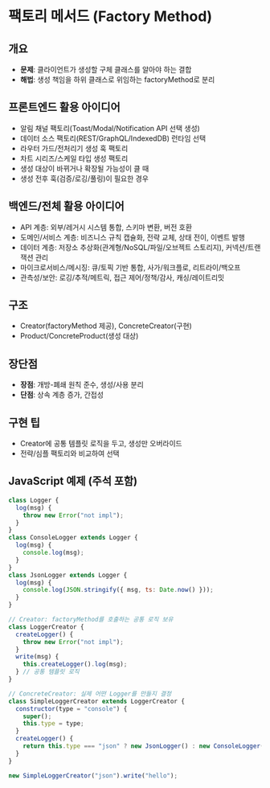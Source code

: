 # 팩토리 메서드 (Factory Method)

## 개요

- **문제**: 클라이언트가 생성할 구체 클래스를 알아야 하는 결합
- **해법**: 생성 책임을 하위 클래스로 위임하는 factoryMethod로 분리

## 프론트엔드 활용 아이디어

- 알림 채널 팩토리(Toast/Modal/Notification API 선택 생성)
- 데이터 소스 팩토리(REST/GraphQL/IndexedDB) 런타임 선택
- 라우터 가드/전처리기 생성 훅 팩토리
- 차트 시리즈/스케일 타입 생성 팩토리
- 생성 대상이 바뀌거나 확장될 가능성이 클 때
- 생성 전후 훅(검증/로깅/풀링)이 필요한 경우


## 백엔드/전체 활용 아이디어
- API 계층: 외부/레거시 시스템 통합, 스키마 변환, 버전 호환
- 도메인/서비스 계층: 비즈니스 규칙 캡슐화, 전략 교체, 상태 전이, 이벤트 발행
- 데이터 계층: 저장소 추상화(관계형/NoSQL/파일/오브젝트 스토리지), 커넥션/트랜잭션 관리
- 마이크로서비스/메시징: 큐/토픽 기반 통합, 사가/워크플로, 리트라이/백오프
- 관측성/보안: 로깅/추적/메트릭, 접근 제어/정책/감사, 캐싱/레이트리밋
## 구조

- Creator(factoryMethod 제공), ConcreteCreator(구현)
- Product/ConcreteProduct(생성 대상)

## 장단점

- **장점**: 개방-폐쇄 원칙 준수, 생성/사용 분리
- **단점**: 상속 계층 증가, 간접성

## 구현 팁

- Creator에 공통 템플릿 로직을 두고, 생성만 오버라이드
- 전략/심플 팩토리와 비교하여 선택

## JavaScript 예제 (주석 포함)

```javascript
class Logger {
  log(msg) {
    throw new Error("not impl");
  }
}
class ConsoleLogger extends Logger {
  log(msg) {
    console.log(msg);
  }
}
class JsonLogger extends Logger {
  log(msg) {
    console.log(JSON.stringify({ msg, ts: Date.now() }));
  }
}

// Creator: factoryMethod를 호출하는 공통 로직 보유
class LoggerCreator {
  createLogger() {
    throw new Error("not impl");
  }
  write(msg) {
    this.createLogger().log(msg);
  } // 공통 템플릿 로직
}

// ConcreteCreator: 실제 어떤 Logger를 만들지 결정
class SimpleLoggerCreator extends LoggerCreator {
  constructor(type = "console") {
    super();
    this.type = type;
  }
  createLogger() {
    return this.type === "json" ? new JsonLogger() : new ConsoleLogger();
  }
}

new SimpleLoggerCreator("json").write("hello");
```
